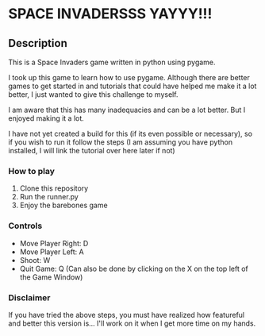 # SPACE INVADERSSS YAYYY!!!

## Description

This is a Space Invaders game written in python using pygame.

I took up this game to learn how to use pygame. Although there are better games to get started in and tutorials that could have helped me make it a lot better, I just wanted to give this challenge to myself.

I am aware that this has many inadequacies and can be a lot better. But I enjoyed making it a lot.

I have not yet created a build for this (if its even possible or necessary), so if you wish to run it follow the steps (I am assuming you have python installed, I will link the tutorial over here later if not)

### How to play

1. Clone this repository
2. Run the runner.py
3. Enjoy the barebones game

### Controls

- Move Player Right: D
- Move Player Left: A
- Shoot: W
- Quit Game: Q (Can also be done by clicking on the X on the top left of the Game Window)

### Disclaimer

If you have tried the above steps, you must have realized how featureful and better this version is... I'll work on it when I get more time on my hands.